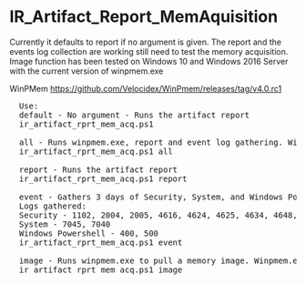 # IR_Artifact_Report_MemAquisition

Currently it defaults to report if no argument is given.
The report and the events log collection are working still need to test the memory acquisition.
Image function has been tested on Windows 10 and Windows 2016 Server with the current version of winpmem.exe

WinPMem
https://github.com/Velocidex/WinPmem/releases/tag/v4.0.rc1

<pre>
  Use:
  default - No argument - Runs the artifact report
  ir_artifact_rprt_mem_acq.ps1 
  
  all - Runs winpmem.exe, report and event log gathering. Winpmem.exe needs to be in the same directory as the script
  ir_artifact_rprt_mem_acq.ps1 all
  
  report - Runs the artifact report
  ir_artifact_rprt_mem_acq.ps1 report
  
  event - Gathers 3 days of Security, System, and Windows PowerShell events and writes them out to a json files.
  Logs gathered:
  Security - 1102, 2004, 2005, 4616, 4624, 4625, 4634, 4648, 4657, 4663, 4688, 4697, 4698, 4699, 4700, 4701, 4702, 4719, 4720, 4722, 4723, 4725, 4728, 4732, 4735, 4737,     4738, 4740, 4755, 4756, 4767, 4772, 4777, 4782, 4946, 4947, 4950, 4954, 4964, 5025, 5031, 5140, 5152, 5153, 5155, 5157, 5447
  System - 7045, 7040
  Windows Powershell - 400, 500
  ir_artifact_rprt_mem_acq.ps1 event
  
  image - Runs winpmem.exe to pull a memory image. Winpmem.exe needs to be in the same directory as the script
  ir_artifact_rprt_mem_acq.ps1 image
</pre>
  
